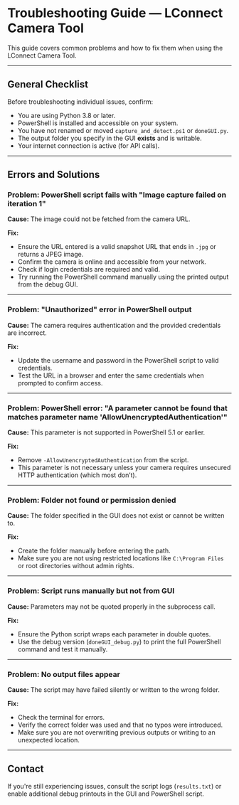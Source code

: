 
# Troubleshooting Guide — LConnect Camera Tool

This guide covers common problems and how to fix them when using the LConnect Camera Tool.

---

## General Checklist

Before troubleshooting individual issues, confirm:

- You are using Python 3.8 or later.
- PowerShell is installed and accessible on your system.
- You have not renamed or moved `capture_and_detect.ps1` or `doneGUI.py`.
- The output folder you specify in the GUI **exists** and is writable.
- Your internet connection is active (for API calls).

---

## Errors and Solutions

### Problem: PowerShell script fails with "Image capture failed on iteration 1"

**Cause:** The image could not be fetched from the camera URL.

**Fix:**
- Ensure the URL entered is a valid snapshot URL that ends in `.jpg` or returns a JPEG image.
- Confirm the camera is online and accessible from your network.
- Check if login credentials are required and valid.
- Try running the PowerShell command manually using the printed output from the debug GUI.

---

### Problem: "Unauthorized" error in PowerShell output

**Cause:** The camera requires authentication and the provided credentials are incorrect.

**Fix:**
- Update the username and password in the PowerShell script to valid credentials.
- Test the URL in a browser and enter the same credentials when prompted to confirm access.

---

### Problem: PowerShell error: "A parameter cannot be found that matches parameter name 'AllowUnencryptedAuthentication'"

**Cause:** This parameter is not supported in PowerShell 5.1 or earlier.

**Fix:**
- Remove `-AllowUnencryptedAuthentication` from the script.
- This parameter is not necessary unless your camera requires unsecured HTTP authentication (which most don’t).

---

### Problem: Folder not found or permission denied

**Cause:** The folder specified in the GUI does not exist or cannot be written to.

**Fix:**
- Create the folder manually before entering the path.
- Make sure you are not using restricted locations like `C:\Program Files` or root directories without admin rights.

---

### Problem: Script runs manually but not from GUI

**Cause:** Parameters may not be quoted properly in the subprocess call.

**Fix:**
- Ensure the Python script wraps each parameter in double quotes.
- Use the debug version (`doneGUI_debug.py`) to print the full PowerShell command and test it manually.

---

### Problem: No output files appear

**Cause:** The script may have failed silently or written to the wrong folder.

**Fix:**
- Check the terminal for errors.
- Verify the correct folder was used and that no typos were introduced.
- Make sure you are not overwriting previous outputs or writing to an unexpected location.

---

## Contact

If you're still experiencing issues, consult the script logs (`results.txt`) or enable additional debug printouts in the GUI and PowerShell script.
